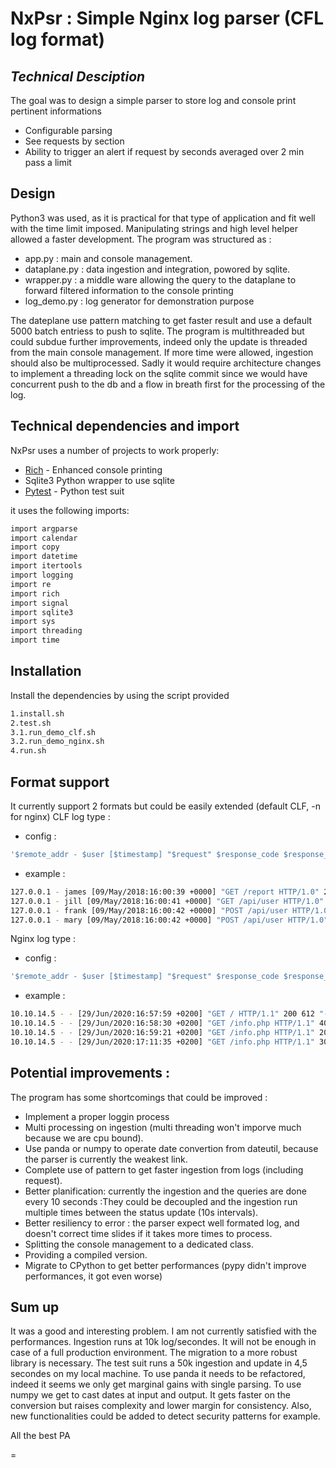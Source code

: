 # NxPsr : Simple Nginx log parser  (CFL log format)
## _Technical Desciption_


The goal was to design a simple parser to store log and console print pertinent informations

- Configurable parsing
- See requests by section 
- Ability to trigger an alert if request by seconds averaged over 2 min pass a limit

## Design

Python3 was used, as it is practical for that type of application and fit well with the time limit imposed. Manipulating strings and high level helper allowed a faster development.
The program was structured as :
- app.py : main and console management.
- dataplane.py : data ingestion and integration, powored by sqlite.
- wrapper.py : a middle ware allowing the query to the dataplane to forward filtered information to the console printing
- log_demo.py : log generator for demonstration purpose

The dateplane use pattern matching to get faster result and use a default 5000 batch entriess to push to sqlite.
The program is multithreaded but could subdue further improvements, indeed only the update is threaded from the main console management. If more time were allowed, ingestion should also be multiprocessed. Sadly it would require architecture changes to implement a threading lock on the sqlite commit since we would have concurrent push to the db and a flow in breath first for the processing of the log.

## Technical dependencies and import

NxPsr uses a number of projects to work properly:

- [Rich] - Enhanced console printing
 - Sqlite3 Python wrapper to use sqlite
- [Pytest] - Python test suit

it uses the following imports:
```sh
import argparse
import calendar
import copy
import datetime
import itertools
import logging
import re
import rich
import signal
import sqlite3
import sys
import threading
import time
```

## Installation

Install the dependencies by using the script provided

```sh
1.install.sh
2.test.sh
3.1.run_demo_clf.sh
3.2.run_demo_nginx.sh
4.run.sh
```
## Format support

It currently support 2 formats but could be easily extended (default CLF, -n for nginx)
CLF log type :
- config :
```sh
'$remote_addr - $user [$timestamp] "$request" $response_code $response_size'
```
- example :
```sh
127.0.0.1 - james [09/May/2018:16:00:39 +0000] "GET /report HTTP/1.0" 200 123
127.0.0.1 - jill [09/May/2018:16:00:41 +0000] "GET /api/user HTTP/1.0" 200 234
127.0.0.1 - frank [09/May/2018:16:00:42 +0000] "POST /api/user HTTP/1.0" 200 34
127.0.0.1 - mary [09/May/2018:16:00:42 +0000] "POST /api/user HTTP/1.0" 503 12
```
Nginx log type :
- config :
```sh
'$remote_addr - $user [$timestamp] "$request" $response_code $response_size "$referer" "$user_agent"'
```
- example :
```sh
10.10.14.5 - - [29/Jun/2020:16:57:59 +0200] "GET / HTTP/1.1" 200 612 "-" "Mozilla/5.0 (X11; Linux x86_64; rv:69.0) Gecko/20100101 Firefox/69.0"
10.10.14.5 - - [29/Jun/2020:16:58:30 +0200] "GET /info.php HTTP/1.1" 404 153 "-" "Mozilla/5.0 (X11; Linux x86_64; rv:69.0) Gecko/20100101 Firefox/69.0"
10.10.14.5 - - [29/Jun/2020:16:59:21 +0200] "GET /info.php HTTP/1.1" 200 20 "-" "Mozilla/5.0 (X11; Linux x86_64; rv:69.0) Gecko/20100101 Firefox/69.0"
10.10.14.5 - - [29/Jun/2020:17:11:35 +0200] "GET /info.php HTTP/1.1" 304 0 "-" "Mozilla/5.0 (X11; Linux x86_64; rv:69.0) Gecko/20100101 Firefox/69.0"
```


## Potential improvements : 

The program has some shortcomings that could be improved :
- Implement a proper loggin process
- Multi processing on ingestion (multi threading won't imporve much because we are cpu bound).
- Use panda or numpy to operate date convertion from dateutil, because the parser is currently the weakest link.
- Complete use of pattern to get faster ingestion from logs (including request).
- Better planification: currently the ingestion and the queries are done every 10 seconds :They could be decoupled and the            ingestion run multiple times between the status update (10s intervals).
- Better resiliency to error : the parser expect well formated log, and doesn't correct time slides if it takes more times to process.
- Splitting the console management to a dedicated class.
- Providing a compiled version.
- Migrate to CPython to get better performances (pypy didn't improve performances, it got even worse)



## Sum up

It was a good and interesting problem. I am not currently satisfied with the performances. Ingestion runs at 10k log/secondes. It will not be enough in case of a full production environment. The migration to a more robust library is necessary. The test suit runs a 50k ingestion and update in 4,5 secondes on my local machine.
To use panda it needs to be refactored, indeed it seems we only get marginal gains with single parsing.
To use numpy we get to cast dates at input and output. It gets faster on the conversion but raises complexity and lower margin for consistency.
Also, new functionalities could be added to detect security patterns for example.

All the best
PA


[//]: #

   [Rich]: <https://github.com/willmcgugan/rich>
   [Pytest]: <https://github.com/pytest-dev/pytest>
=

